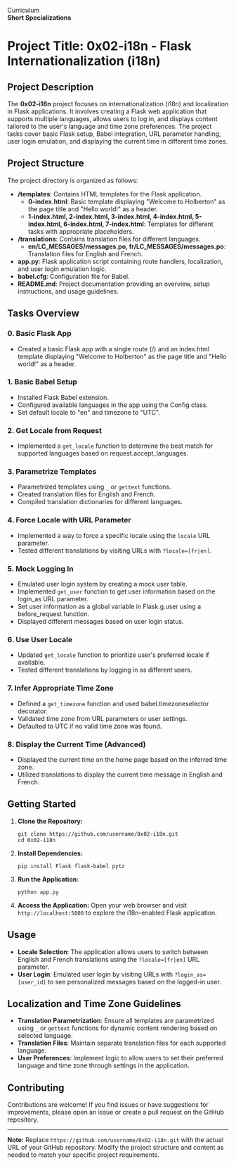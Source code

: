Curriculum <br>
**Short Specializations** <br>


# Project Title: 0x02-i18n - Flask Internationalization (i18n)

## Project Description

The **0x02-i18n** project focuses on internationalization (i18n) and localization in Flask applications. It involves creating a Flask web application that supports multiple languages, allows users to log in, and displays content tailored to the user's language and time zone preferences. The project tasks cover basic Flask setup, Babel integration, URL parameter handling, user login emulation, and displaying the current time in different time zones.

## Project Structure

The project directory is organized as follows:

- **/templates**: Contains HTML templates for the Flask application.
  - **0-index.html**: Basic template displaying "Welcome to Holberton" as the page title and "Hello world!" as a header.
  - **1-index.html, 2-index.html, 3-index.html, 4-index.html, 5-index.html, 6-index.html, 7-index.html**: Templates for different tasks with appropriate placeholders.
- **/translations**: Contains translation files for different languages.
  - **en/LC_MESSAGES/messages.po, fr/LC_MESSAGES/messages.po**: Translation files for English and French.
- **app.py**: Flask application script containing route handlers, localization, and user login emulation logic.
- **babel.cfg**: Configuration file for Babel.
- **README.md**: Project documentation providing an overview, setup instructions, and usage guidelines.

## Tasks Overview

### 0. Basic Flask App
- Created a basic Flask app with a single route (/) and an index.html template displaying "Welcome to Holberton" as the page title and "Hello world!" as a header.

### 1. Basic Babel Setup
- Installed Flask Babel extension.
- Configured available languages in the app using the Config class.
- Set default locale to "en" and timezone to "UTC".

### 2. Get Locale from Request
- Implemented a `get_locale` function to determine the best match for supported languages based on request.accept_languages.

### 3. Parametrize Templates
- Parametrized templates using `_` or `gettext` functions.
- Created translation files for English and French.
- Compiled translation dictionaries for different languages.

### 4. Force Locale with URL Parameter
- Implemented a way to force a specific locale using the `locale` URL parameter.
- Tested different translations by visiting URLs with `?locale=[fr|en]`.

### 5. Mock Logging In
- Emulated user login system by creating a mock user table.
- Implemented `get_user` function to get user information based on the login_as URL parameter.
- Set user information as a global variable in Flask.g.user using a before_request function.
- Displayed different messages based on user login status.

### 6. Use User Locale
- Updated `get_locale` function to prioritize user's preferred locale if available.
- Tested different translations by logging in as different users.

### 7. Infer Appropriate Time Zone
- Defined a `get_timezone` function and used babel.timezoneselector decorator.
- Validated time zone from URL parameters or user settings.
- Defaulted to UTC if no valid time zone was found.

### 8. Display the Current Time (Advanced)
- Displayed the current time on the home page based on the inferred time zone.
- Utilized translations to display the current time message in English and French.

## Getting Started

1. **Clone the Repository:**
   ```
   git clone https://github.com/username/0x02-i18n.git
   cd 0x02-i18n
   ```

2. **Install Dependencies:**
   ```
   pip install Flask flask-babel pytz
   ```

3. **Run the Application:**
   ```
   python app.py
   ```

4. **Access the Application:**
   Open your web browser and visit `http://localhost:5000` to explore the i18n-enabled Flask application.

## Usage

- **Locale Selection**: The application allows users to switch between English and French translations using the `?locale=[fr|en]` URL parameter.
- **User Login**: Emulated user login by visiting URLs with `?login_as=[user_id]` to see personalized messages based on the logged-in user.

## Localization and Time Zone Guidelines

- **Translation Parametrization**: Ensure all templates are parametrized using `_` or `gettext` functions for dynamic content rendering based on selected language.
- **Translation Files**: Maintain separate translation files for each supported language.
- **User Preferences**: Implement logic to allow users to set their preferred language and time zone through settings in the application.

## Contributing

Contributions are welcome! If you find issues or have suggestions for improvements, please open an issue or create a pull request on the GitHub repository.

---

**Note:** Replace `https://github.com/username/0x02-i18n.git` with the actual URL of your GitHub repository. Modify the project structure and content as needed to match your specific project requirements.